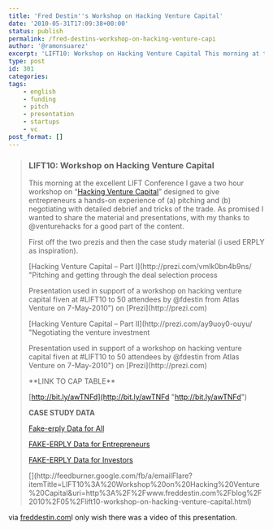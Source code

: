 ```yaml
---
title: 'Fred Destin''s Workshop on Hacking Venture Capital'
date: '2010-05-31T17:09:38+00:00'
status: publish
permalink: /fred-destins-workshop-on-hacking-venture-capi
author: '@ramonsuarez'
excerpt: 'LIFT10: Workshop on Hacking Venture Capital This morning at the excellent LIFT Conference I gave a two hour workshop on "Hacking Venture Capital" designed to give entrepreneurs a hands-on experience of (a) pitching and (b) negotiating with detaile...'
type: post
id: 301
categories:
tags:
    - english
    - funding
    - pitch
    - presentation
    - startups
    - vc
post_format: []
---
```

> ### LIFT10: Workshop on Hacking Venture Capital
> 
> This morning at the excellent LIFT Conference I gave a two hour workshop on “[Hacking Venture Capital](http://liftconference.com/fr/lift10/workshops/hacking-venture-capital)” designed to give entrepreneurs a hands-on experience of (a) pitching and (b) negotiating with detailed debrief and tricks of the trade. As promised I wanted to share the material and presentations, with my thanks to @venturehacks for a good part of the content.
> 
> First off the two prezis and then the case study material (i used ERPLY as inspiration).
> 
> <div class="prezi-player"><div class="prezi-player-links">[Hacking Venture Capital – Part I](http://prezi.com/vmlk0bn4b9ns/ "Pitching and getting through the deal selection process<p>Presentation used in support of a workshop on hacking venture capital fiven at #LIFT10 to 50 attendees by @fdestin from Atlas Venture on 7-May-2010") on [Prezi](http://prezi.com)
> 
> <div class="prezi-player"><div class="prezi-player-links">[Hacking Venture Capital – Part II](http://prezi.com/ay9uoy0-ouyu/ "Negotiating the venture investment</p><p>Presentation used in support of a workshop on hacking venture capital fiven at #LIFT10 to 50 attendees by @fdestin from Atlas Venture on 7-May-2010") on [Prezi](http://prezi.com)
> 
> </div></div>**LINK TO CAP TABLE**
> 
> [http://bit.ly/awTNFd](http://bit.ly/awTNFd "http://bit.ly/awTNFd")
> 
> **CASE STUDY DATA**
> 
> [Fake-erply Data for All](http://www.scribd.com/doc/31022497/Fake-erply-Data-for-All "View Fake-erply Data for All on Scribd")
> 
> [FAKE-ERPLY Data for Entrepreneurs](http://www.scribd.com/doc/31022517/FAKE-ERPLY-Data-for-Entrepreneurs "View FAKE-ERPLY Data for Entrepreneurs on Scribd")
> 
> [FAKE-ERPLY Data for Investors](http://www.scribd.com/doc/31022507/FAKE-ERPLY-Data-for-Investors "View FAKE-ERPLY Data for Investors on Scribd")
> 
> </div></div></div>[](http://feedburner.google.com/fb/a/emailFlare?itemTitle=LIFT10%3A%20Workshop%20on%20Hacking%20Venture%20Capital&uri=http%3A%2F%2Fwww.freddestin.com%2Fblog%2F2010%2F05%2Flift10-workshop-on-hacking-venture-capital.html)
> 
> </div>

via [freddestin.com](http://www.freddestin.com/blog/2010/05/lift10-workshop-on-hacking-venture-capital.html?utm_source=feedburner&utm_medium=feed&utm_campaign=Feed%3A+typepad%2FFredDestin+%28Fred+Destin%29)</div>I only wish there was a video of this presentation.

</div>